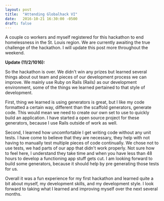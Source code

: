 ```yaml
---
layout: post
title:  "Attending Globalhack VI"
date:   2016-10-21 16:30:00 -0500
draft: false
---
```


A couple co workers and myself registered for this hackathon to end homelessness
in the St. Louis region. We are currently awaiting the true challenge of the
hackathon. I will update this post more throughout the weekend.

__Update (11/2/1016):__

So the hackathon is over. We didn't win any prizes but learned several things
about out team and pieces of our development process we can improve.
We mainly use Ruby on Rails (Rails) as our development environment, some of the
things we learned pertained to that style of development.

First, thing we learned is using generators is great, but I like my code
formatted a certain way, different than the scaffold generators, generate code.
This would mean we need to create our own set to use to quickly build an
application. I have started a open source project for these generators, because
I use Rails outside of work as well.

Second, I learned how uncomfortable I get writing code without any unit tests. I
have come to believe that they are necessary, they help with not having to
manually test multiple pieces of code continually. We chose not to use tests,
we had parts of our app that didn't work properly. Not sure how to feel here, I
understand they take time and when you have less than 48 hours to develop a
functioning app stuff gets cut. I am looking forward to build some generators,
because it should help by pre generating those tests for us.

Overall it was a fun experience for my first hackathon and learned quite a bit
about myself, my development skills, and my development style. I look forward to
taking what I learned and improving myself over the next several months.
